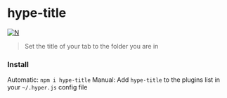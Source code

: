 # hype-title

[![N](https://img.shields.io/badge/%F0%9F%91%8D%F0%9F%8F%BE-NetOperatorWibby/hype--title-07d0eb.svg?style=flat-square)](https://git.inc.sh/NetOperatorWibby/hype-title)

> Set the title of your tab to the folder you are in



### Install

Automatic: `npm i hype-title`
Manual: Add `hype-title` to the plugins list in your `~/.hyper.js` config file
